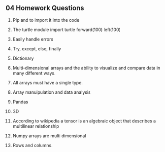## 04 Homework Questions


1. Pip and to import it into the code

2. The turtle module
  import turtle
  forward(100)
  left(100)

3. Easily handle errors

4. Try, except, else, finally

5. Dictionary

6. Multi-dimensional arrays and the ability to visualize and compare data in many different ways.

7. All arrays must have a single type.

8. Array manuipulation and data analysis

9. Pandas

10. 3D

11. According to wikipedia a tensor is an algebraic object that describes a multilinear relationship

12. Numpy arrays are multi dimensional

13. Rows and columns.


